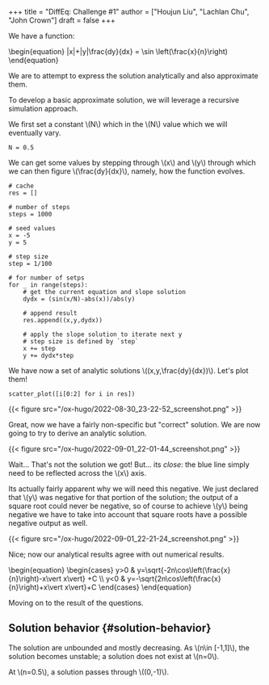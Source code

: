 +++
title = "DiffEq: Challenge #1"
author = ["Houjun Liu", "Lachlan Chu", "John Crown"]
draft = false
+++

We have a function:

\begin{equation}
    |x|+|y|\frac{dy}{dx} = \sin \left(\frac{x}{n}\right)
\end{equation}

We are to attempt to express the solution analytically and also approximate them.

To develop a basic approximate solution, we will leverage a recursive simulation approach.

We first set a constant \\(N\\) which in the \\(N\\) value which we will eventually vary.

```sage
N = 0.5
```

We can get some values by stepping through \\(x\\) and \\(y\\) through which we can then figure \\(\frac{dy}{dx}\\), namely, how the function evolves.

```sage
# cache
res = []

# number of steps
steps = 1000

# seed values
x = -5
y = 5

# step size
step = 1/100

# for number of setps
for _ in range(steps):
    # get the current equation and slope solution
    dydx = (sin(x/N)-abs(x))/abs(y)

    # append result
    res.append((x,y,dydx))

    # apply the slope solution to iterate next y
    # step size is defined by `step`
    x += step
    y += dydx*step

```

We have now a set of analytic solutions \\((x,y,\frac{dy}{dx})\\). Let's plot them!

```sage
scatter_plot([i[0:2] for i in res])
```

{{< figure src="/ox-hugo/2022-08-30_23-22-52_screenshot.png" >}}

Great, now we have a fairly non-specific but "correct" solution. We are now going to try to derive an analytic solution.

{{< figure src="/ox-hugo/2022-09-01_22-01-44_screenshot.png" >}}

Wait... That's not the solution we got! But... its _close_: the blue line simply need to be reflected across the \\(x\\) axis.

Its actually fairly apparent why we will need this negative. We just declared that \\(y\\) was negative for that portion of the solution; the output of a square root could never be negative, so of course to achieve \\(y\\) being negative we have to take into account that square roots have a possible negative output as well.

{{< figure src="/ox-hugo/2022-09-01_22-21-24_screenshot.png" >}}

Nice; now our analytical results agree with out numerical results.

\begin{equation}
\begin{cases}
 y>0 & y=\sqrt{-2n\cos\left(\frac{x}{n}\right)-x\vert x\vert} +C \\\\
y<0 & y=-\sqrt{2n\cos\left(\frac{x}{n}\right)+x\vert x\vert}+C
\end{cases}
\end{equation}

Moving on to the result of the questions.


## Solution behavior {#solution-behavior}

The solution are unbounded and mostly decreasing. As \\(n\in [-1,1]\\), the solution becomes unstable; a solution does not exist at \\(n=0\\).

At \\(n=0.5\\), a solution passes through \\((0,-1)\\).